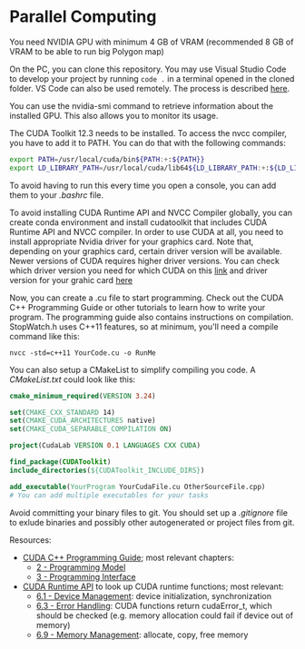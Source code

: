 # Parallel Computing

You need NVIDIA GPU with minimum 4 GB of VRAM (recommended 8 GB of VRAM to be able to run big Polygon map)

On the PC, you can clone this repository. You may use Visual Studio Code to develop your project by running `code .` in a terminal opened in the cloned folder. VS Code can also be used remotely. The process is described [here](https://code.visualstudio.com/docs/remote/ssh#_connect-to-a-remote-host).

You can use the nvidia-smi command to retrieve information about the installed GPU. This also allows you to monitor its usage.

The CUDA Toolkit 12.3 needs to be installed. To access the nvcc compiler, you have to add it to PATH. You can do that with the following commands:
```bash
export PATH=/usr/local/cuda/bin${PATH:+:${PATH}}
export LD_LIBRARY_PATH=/usr/local/cuda/lib64${LD_LIBRARY_PATH:+:${LD_LIBRARY_PATH}}
```
To avoid having to run this every time you open a console, you can add them to your *.bashrc* file.

To avoid installing CUDA Runtime API and NVCC Compiler globally, you can create conda environment and install cudatoolkit that includes CUDA Runtime API and NVCC compiler. In order to use CUDA at all, you need to install appropriate Nvidia driver for your graphics card. Note that, depending on your graphics card, certain driver version will be available. Newer versions of CUDA requires higher driver versions. You can check which driver version you need for which CUDA on this [link](https://docs.nvidia.com/deploy/cuda-compatibility/index.html) and driver version for your grahic card [here](https://www.nvidia.com/download/index.aspx) 

Now, you can create a .cu file to start programming. Check out the CUDA C++ Programming Guide or other tutorials to learn how to write your program. The programming guide also contains instructions on compilation. StopWatch.h uses C++11 features, so at minimum, you'll need a compile command like this:
```
nvcc -std=c++11 YourCode.cu -o RunMe
```

You can also setup a CMakeList to simplify compiling you code. A *CMakeList.txt* could look like this:
```cmake
cmake_minimum_required(VERSION 3.24)

set(CMAKE_CXX_STANDARD 14)
set(CMAKE_CUDA_ARCHITECTURES native)
set(CMAKE_CUDA_SEPARABLE_COMPILATION ON)

project(CudaLab VERSION 0.1 LANGUAGES CXX CUDA)

find_package(CUDAToolkit)
include_directories(${CUDAToolkit_INCLUDE_DIRS})

add_executable(YourProgram YourCudaFile.cu OtherSourceFile.cpp)
# You can add multiple executables for your tasks
```

Avoid committing your binary files to git. You should set up a *.gitignore* file to exlude binaries and possibly other autogenerated or project files from git.

Resources:
- [CUDA C++ Programming Guide](https://docs.nvidia.com/cuda/cuda-c-programming-guide/index.html); most relevant chapters:
    - [2 - Programming Model](https://docs.nvidia.com/cuda/cuda-c-programming-guide/index.html#programming-model)
    - [3 - Programming Interface](https://docs.nvidia.com/cuda/cuda-c-programming-guide/index.html#programming-interface)
- [CUDA Runtime API](https://docs.nvidia.com/cuda/cuda-runtime-api/index.html) to look up CUDA runtime functions; most relevant:
    - [6.1 - Device Management](https://docs.nvidia.com/cuda/cuda-runtime-api/group__CUDART__DEVICE.html): device initialization, synchronization
    - [6.3 - Error Handling](https://docs.nvidia.com/cuda/cuda-runtime-api/group__CUDART__ERROR.html): CUDA functions return cudaError_t, which should be checked (e.g. memory allocation could fail if device out of memory)
    - [6.9 - Memory Management](https://docs.nvidia.com/cuda/cuda-runtime-api/group__CUDART__MEMORY.html): allocate, copy, free memory
